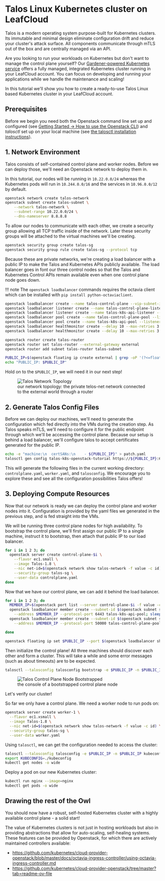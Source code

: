 # Talos Linux Kubernetes cluster on LeafCloud

Talos is a modern operating system purpose-built for Kubernetes clusters. Its immutable and minimal design eliminate configuration drift and reduce your cluster's attack surface.  All components communicate through mTLS out of the box and are centrally managed via an API.

Are you looking to run your workloads on Kubernetes but don't want to manage the control plane yourself? Our [Gardener-powered Kubernetes service](https://leaf.cloud/products/kubernetes) offers a fully managed, integrated Kubernetes cluster running in your LeafCloud account. You can focus on developing and running your applications while we handle the maintenance and scaling!

In this tutorial we'll show you how to create a ready-to-use Talos Linux based Kubernetes cluster in your LeafCloud account.

## Prerequisites

Before we begin you need both the Openstack command line set up and configured (see [Getting Started -> How to use the Openstack CLI](Getting-Started/Using-Openstack-CLI)) and _talosctl_ set up on your local machine (see [the talosctl installation instructions](https://www.talos.dev/v1.8/talos-guides/install/talosctl/)).


## 1. Network Environment

Talos consists of self-contained control plane and worker nodes. Before we can deploy those, we'll need an Openstack network to deploy them in. 

In this tutorial, our nodes will be running in `10.22.0.0/24` whereas the Kubernetes pods will run in `10.244.0.0/16` and the services in `10.96.0.0/12` by default.  

```sh
openstack network create talos-network
openstack subnet create talos-subnet \
    --network talos-network \
    --subnet-range 10.22.0.0/24 \
    --dns-nameserver 8.8.8.8
```

To allow our nodes to communicate with each other, we create a security group allowing all TCP traffic inside of the network.  Later these security groups will be attached to the virtual machines we'll be creating.
```sh
openstack security group create talos-sg
openstack security group rule create talos-sg --protocol tcp
```

Because these are private networks, we're creating a load balancer with a public IP to make the Talos and Kubernetes APIs publicly available. The load balancer goes in font our three control nodes so that the Talos and Kubernetes Control APIs remain available even when one control plane node goes down.

!!! note
    The `openstack loadbalancer` commands requires the octavia client which can be installed with `pip install python-octaviaclient`.
```sh
openstack loadbalancer create --name talos-control-plane --vip-subnet-id $(openstack subnet show talos-subnet -f value -c id); sleep 60
openstack loadbalancer listener create --name talos-control-plane-listener --protocol TCP --protocol-port 50000 talos-control-plane; sleep 3
openstack loadbalancer listener create --name talos-k8s-api-listener --protocol TCP --protocol-port 6443 talos-control-plane; sleep 3
openstack loadbalancer pool create --name talos-control-plane-pool --listener talos-control-plane-listener --protocol TCP --lb-algorithm ROUND_ROBIN; sleep 3
openstack loadbalancer pool create --name talos-k8s-api-pool --listener talos-k8s-api-listener --protocol TCP --lb-algorithm ROUND_ROBIN; sleep 3
openstack loadbalancer healthmonitor create --delay 10 --max-retries 3 --timeout 15 --type TCP talos-control-plane-pool; sleep 3
openstack loadbalancer healthmonitor create --delay 10 --max-retries 3 --timeout 15 --type TCP talos-k8s-api-pool; sleep 3
```

```sh
openstack router create talos-router
openstack router set talos-router --external-gateway external
openstack router add subnet talos-router talos-subnet

PUBLIC_IP=$(openstack floating ip create external | grep -oP '(?<=floating_ip_address \| )\S+')
echo "PUBLIC_IP: $PUBLIC_IP"
```

Hold on to the `$PUBLIC_IP`, we will need it in our next step! 

<figure markdown="span">
    <img alt="Talos Network Topology" src="../../images/INF-50_Talos_network_topo.png" />
    <figcaption>our network topology: the private telos-net network connected to the external world through a router</figcaption>
</figure>




## 2. Generate Talos Config Files

Before we can deploy our machines, we'll need to generate the configuration which fed directly into the VMs during the creation step. As Talos speaks mTLS, we'll need to configure it for the public endpoint through which we'll be accessing the control plane.  Because our setup is behind a load balancer, we'll configure talos to accept certificates generated for the public IP.  

```sh
echo -e "machine:\n  certSANs:\n    - ${PUBLIC_IP}" > patch.yaml
talosctl gen config talos-k8s-openstack-tutorial https://${PUBLIC_IP}:6443 --config-patch @patch.yaml
```

This will generate the following files in the current working directory: `controlplane.yaml`, `worker.yaml`, and `talosconfig`. We encourage you to explore these and see all the configuration possibilities Talos offers!

## 3. Deploying Compute Resources

Now that our network is ready we can deploy the control plane and worker nodes into it. Configuration is provided by the yaml files we generated in the previous step, and is fed straight into the VMs. 

We will be running three control plane nodes for high availability. To bootstrap the control plane, we'll first assign our public IP to a single machine, instruct it to bootstrap, then attach that public IP to our load balancer.
```sh
for i in 1 2 3; do
  openstack server create control-plane-$i \
    --flavor ec1.small \
    --image Talos-1.8 \
    --nic net-id=$(openstack network show talos-network -f value -c id) \
    --security-group talos-sg \
    --user-data controlplane.yaml
done
```
Now that we have our control plane, we can add it behind the load balancer.
```sh
for i in 1 2 3; do
  MEMBER_IP=$(openstack port list --server control-plane-$i -f value -c "Fixed IP Addresses" | grep -oP '10.22.0.\d+')
  openstack loadbalancer member create --subnet-id $(openstack subnet show talos-subnet -f value -c id) \
    --address $MEMBER_IP --protocol-port 6443 talos-k8s-api-pool; sleep 3
  openstack loadbalancer member create --subnet-id $(openstack subnet show talos-subnet -f value -c id) \
    --address $MEMBER_IP --protocol-port 50000 talos-control-plane-pool; sleep 3

done

openstack floating ip set $PUBLIC_IP --port $(openstack loadbalancer show talos-control-plane -c vip_port_id -f value)
```


Then initialize the control plane! All three machines should discover each other and form a cluster. This will take a while and some error messages (such as about timeouts) are to be expected.
```sh
talosctl --talosconfig talosconfig bootstrap -e $PUBLIC_IP -n $PUBLIC_IP
```
<figure markdown="span">
    <img alt="Talos Control Plane Node Bootstrapped" src="../../images/INF-50_Talos_controlplane.png" />
    <figcaption>the console of a bootstrapped control plane node</figcaption>
</figure>

Let's verify our cluster!

So far we only have a control plane.  We need a worker node to run pods on: 
```sh
openstack server create worker-1 \
  --flavor ec1.xsmall \
  --image Talos-1.8 \
  --nic net-id=$(openstack network show talos-network -f value -c id) \
  --security-group talos-sg \
  --user-data worker.yaml
```

Using `talosctl`, we can get the configuration needed to access the cluster: 
```sh
talosctl --talosconfig talosconfig -e $PUBLIC_IP -n $PUBLIC_IP kubeconfig ./kubeconfig
export KUBECONFIG=./kubeconfig
kubectl get nodes -o wide
```

Deploy a pod on our new Kubernetes cluster:
```sh
kubectl run nginx --image=nginx 
kubectl get pods -o wide
```

## Drawing the rest of the Owl

You should now have a robust, self-hosted Kubernetes cluster with a highly available control plane - a solid start! 

The value of Kubernetes clusters is not just in hosting workloads but also in providing abstractions that allow for auto-scaling, self-healing systems. These features can be provided by Openstack, for which there are actively maintained controllers available:

- https://github.com/kubernetes/cloud-provider-openstack/blob/master/docs/octavia-ingress-controller/using-octavia-ingress-controller.md
- https://github.com/kubernetes/cloud-provider-openstack/tree/master?tab=readme-ov-file 
